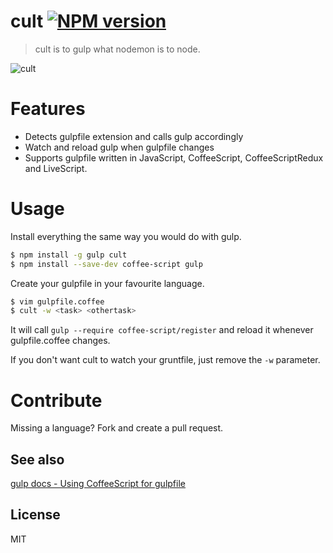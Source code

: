 # cult [![NPM version](https://badge.fury.io/js/cult.svg)](http://badge.fury.io/js/cult)

> cult is to gulp what nodemon is to node.

![cult](http://i.imgur.com/aHMew7e.png)

# Features

* Detects gulpfile extension and calls gulp accordingly 
* Watch and reload gulp when gulpfile changes
* Supports gulpfile written in JavaScript, CoffeeScript, CoffeeScriptRedux and LiveScript.

# Usage

Install everything the same way you would do with gulp.
```bash
$ npm install -g gulp cult 
$ npm install --save-dev coffee-script gulp
```

Create your gulpfile in your favourite language.
```bash
$ vim gulpfile.coffee
$ cult -w <task> <othertask>
```

It will call `gulp --require coffee-script/register` and reload it whenever gulpfile.coffee changes.

If you don't want cult to watch your gruntfile, just remove the `-w` parameter.

# Contribute

Missing a language? Fork and create a pull request.

## See also

[gulp docs - Using CoffeeScript for gulpfile](https://github.com/gulpjs/gulp/blob/master/docs/recipes/using-coffee-script-for-gulpfile.md)

## License

MIT
